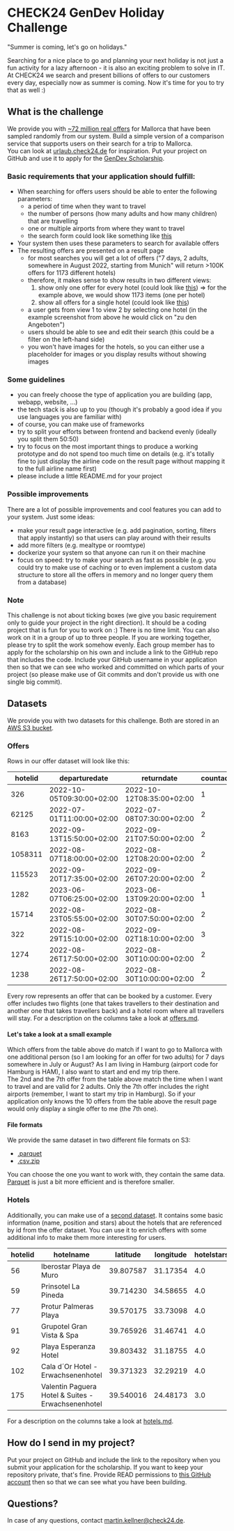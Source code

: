 # CHECK24 GenDev Holiday Challenge

"Summer is coming, let's go on holidays." 

Searching for a nice place to go and planning your next holiday is not just a fun activity for a lazy afternoon - 
it is also an exciting problem to solve in IT.
At CHECK24 we search and present billions of offers to our customers every day, especially now as summer is coming.
Now it's time for you to try that as well :)

## What is the challenge
We provide you with [~72 million real offers](https://check24-holiday-challenge.s3.eu-central-1.amazonaws.com) for Mallorca that have been sampled randomly from our system.
Build a simple version of a comparison service that supports users on their search for a trip to Mallorca.  
You can look at [urlaub.check24.de](https://urlaub.check24.de) for inspiration. 
Put your project on GitHub and use it to apply for the [GenDev Scholarship](https://check24.de/gen-dev).

### Basic requirements that your application should fulfill:
- When searching for offers users should be able to enter the following parameters:
  - a period of time when they want to travel
  - the number of persons (how many adults and how many children) that are travelling
  - one or multiple airports from where they want to travel
  - the search form could look like something like [this](./images/search.png)
- Your system then uses these parameters to search for available offers
- The resulting offers are presented on a result page
  - for most searches you will get a lot of offers ("7 days, 2 adults, somewhere in August 2022, starting from Munich" will return >100K offers for 1173 different hotels)
  - therefore, it makes sense to show results in two different views:
    1) show only one offer for every hotel (could look like [this](./images/result-all-hotels.png)) => for the example above, we would show 1173 items (one per hotel) 
    2) show all offers for a single hotel (could look like [this](./images/result-single-hotel.png))
  - a user gets from view 1 to view 2 by selecting one hotel (in the example screenshot from above he would click on "zu den Angeboten")
  - users should be able to see and edit their search (this could be a filter on the left-hand side)
  - you won't have images for the hotels, so you can either use a placeholder for images or you display results without showing images

### Some guidelines
- you can freely choose the type of application you are building (app, webapp, website, ...)
- the tech stack is also up to you (though it's probably a good idea if you use languages you are familiar with)
- of course, you can make use of frameworks 
- try to split your efforts between frontend and backend evenly (ideally you split them 50:50)
- try to focus on the most important things to produce a working prototype and do not spend too much time on details (e.g. it's totally fine to just display the airline code on the result page without mapping it to the full airline name first) 
- please include a little README.md for your project


### Possible improvements
There are a lot of possible improvements and cool features you can add to your system.
Just some ideas:
- make your result page interactive (e.g. add pagination, sorting, filters that apply instantly) so that users can play around with their results
- add more filters (e.g. mealtype or roomtype)
- dockerize your system so that anyone can run it on their machine
- focus on speed: try to make your search as fast as possible (e.g. you could try to make use of caching or to even implement a custom data structure to store all the offers in memory and no longer query them from a database)

### Note 
This challenge is not about ticking boxes 
(we give you basic requirement only to guide your project in the right direction).
It should be a coding project that is fun for you to work on :)
There is no time limit. 
You can also work on it in a group of up to three people.
If you are working together, please try to split the work somehow evenly.
Each group member has to apply for the scholarship on his own and include a link to the GitHub repo that includes the code.
Include your GitHub username in your application then so that we can see who worked and committed on which parts of your project (so please make use of Git commits and don't provide us with one single big commit).

## Datasets
We provide you with two datasets for this challenge.
Both are stored in an [AWS S3 bucket](https://check24-holiday-challenge.s3.eu-central-1.amazonaws.com).

### Offers
Rows in our offer dataset will look like this:

| hotelid | departuredate             | returndate                | countadults | countchildren | price | inbounddepartureairport | inboundarrivalairport | inboundairline | inboundarrivaldatetime    | outbounddepartureairport | outboundarrivalairport | outboundairline | outboundarrivaldatetime   | mealtype  | oceanview | roomtype    |
|---------|---------------------------|---------------------------|-------------|---------------|-------|-------------------------|-----------------------|----------------|---------------------------|--------------------------|------------------------|-----------------|---------------------------|-----------|-----------|-------------|
| 326     | 2022-10-05T09:30:00+02:00 | 2022-10-12T08:35:00+02:00 | 1           | 1             | 1243  | PMI                     | DUS                   | LH             | 2022-10-12T14:40:00+02:00 | DUS                      | PMI                    | LH              | 2022-10-05T14:25:00+02:00 | halfboard | FALSE     | double      |
| 62125   | 2022-07-01T11:00:00+02:00 | 2022-07-08T07:30:00+02:00 | 2           | 0             | 1710  | PMI                     | LEJ                   | EW             | 2022-07-08T10:00:00+02:00 | LEJ                      | PMI                    | EW              | 2022-07-01T13:30:00+02:00 | none      | FALSE     | apartment   |
| 8163    | 2022-09-13T15:50:00+02:00 | 2022-09-21T07:50:00+02:00 | 2           | 0             | 2093  | PMI                     | FRA                   | DE             | 2022-09-21T10:10:00+02:00 | FRA                      | PMI                    | DE              | 2022-09-13T17:55:00+02:00 | breakfast | FALSE     | double      |
| 1058311 | 2022-08-07T18:00:00+02:00 | 2022-08-12T08:20:00+02:00 | 2           | 0             | 1707  | PMI                     | MUC                   | EWG            | 2022-08-12T10:35:00+02:00 | MUC                      | PMI                    | EWG             | 2022-08-07T20:15:00+02:00 | none      | FALSE     | double      |
| 115523  | 2022-09-20T17:35:00+02:00 | 2022-09-26T07:20:00+02:00 | 2           | 0             | 1866  | PMI                     | SCN                   | EW             | 2022-09-26T09:30:00+02:00 | SCN                      | PMI                    | EW              | 2022-09-20T19:40:00+02:00 | breakfast | FALSE     | juniorsuite |
| 1282    | 2023-06-07T06:25:00+02:00 | 2023-06-13T09:20:00+02:00 | 1           | 0             | 2131  | PMI                     | STR                   | DE             | 2023-06-13T11:25:00+02:00 | STR                      | PMI                    | DE              | 2023-06-07T08:30:00+02:00 | breakfast | FALSE     | single      |
| 15714   | 2022-08-23T05:55:00+02:00 | 2022-08-30T07:50:00+02:00 | 2           | 0             | 1153  | PMI                     | HAM                   | DE             | 2022-08-30T10:35:00+02:00 | HAM                      | PMI                    | DE              | 2022-08-23T08:40:00+02:00 | none      | FALSE     | apartment   |
| 322     | 2022-08-29T15:10:00+02:00 | 2022-09-02T18:10:00+02:00 | 3           | 0             | 1653  | PMI                     | FDH                   | BUC            | 2022-09-02T20:20:00+02:00 | FDH                      | PMI                    | BUC             | 2022-08-29T17:10:00+02:00 | breakfast | FALSE     | triple      |
| 1274    | 2022-08-26T17:50:00+02:00 | 2022-08-30T10:00:00+02:00 | 2           | 0             | 980   | PMI                     | STR                   | VY             | 2022-08-30T12:10:00+02:00 | STR                      | PMI                    | EW              | 2022-08-26T19:50:00+02:00 | breakfast | FALSE     | double      |
| 1238    | 2022-08-26T17:50:00+02:00 | 2022-08-30T10:00:00+02:00 | 2           | 0             | 1175  | PMI                     | STR                   | VY             | 2022-08-30T12:10:00+02:00 | STR                      | PMI                    | EW              | 2022-08-26T19:50:00+02:00 | halfboard | FALSE     | double      |

Every row represents an offer that can be booked by a customer. 
Every offer includes two flights (one that takes travellers to their destination and another one that takes travellers back) and a hotel room where all travellers will stay.
For a description on the columns take a look at [offers.md](./offers.md).

#### Let's take a look at a small example
Which offers from the table above do match if I want to go to Mallorca with one additional person (so I am looking for an offer for two adults) for 7 days somewhere in July or August?
As I am living in Hamburg (airport code for Hamburg is HAM), I also want to start and end my trip there.  
The 2nd and the 7th offer from the table above match the time when I want to travel and are valid for 2 adults.
Only the 7th offer includes the right airports (remember, I want to start my trip in Hamburg).
So if your application only knows the 10 offers from the table above the result page would only display a single offer to me (the 7th one).

#### File formats
We provide the same dataset in two different file formats on S3:
- [.parquet](https://check24-holiday-challenge.s3.eu-central-1.amazonaws.com/offers.parquet)
- [.csv.zip](https://check24-holiday-challenge.s3.eu-central-1.amazonaws.com/offers.csv.zip)

You can choose the one you want to work with, they contain the same data.
[Parquet](https://parquet.apache.org/docs/) is just a bit more efficient and is therefore smaller.

### Hotels
Additionally, you can make use of a [second dataset](https://check24-holiday-challenge.s3.eu-central-1.amazonaws.com/hotels.csv). 
It contains some basic information (name, position and stars) about the hotels that are referenced by id from the offer dataset.
You can use it to enrich offers with some additional info to make them more interesting for users.

| hotelid | hotelname                                          | latitude  | longitude | hotelstars |
|---------|----------------------------------------------------|-----------|-----------|------------|
| 56      | Iberostar Playa de Muro                            | 39.807587 | 31.17354  | 4.0        |
| 59      | Prinsotel La Pineda                                | 39.714230 | 34.58655  | 4.0        |
| 77      | Protur Palmeras Playa                              | 39.570175 | 33.73098  | 4.0        |
| 91      | Grupotel Gran Vista & Spa                          | 39.765926 | 31.46741  | 4.0        |
| 92      | Playa Esperanza Hotel                              | 39.803432 | 31.18755  | 4.0        |
| 102     | Cala d´Or Hotel - Erwachsenenhotel                 | 39.371323 | 32.29219  | 4.0        |
| 175     | Valentin Paguera Hotel & Suites - Erwachsenenhotel | 39.540016 | 24.48173  | 3.0        |

For a description on the columns take a look at [hotels.md](./hotels.md).

## How do I send in my project?
Put your project on GitHub and include the link to the repository when you submit your application for the scholarship.
If you want to keep your repository private, that's fine.
Provide READ permissions to [this GitHub account](https://github.com/Hackfred) then so that we can see what you have been building. 

## Questions?
In case of any questions, contact martin.kellner@check24.de.
